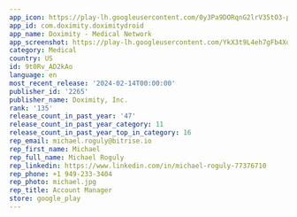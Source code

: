 ```yaml
---
app_icon: https://play-lh.googleusercontent.com/0y3Pa9DORqnG2lrV35tO3-pjnkYuhd2y31aR6tzDKMmJ96NDbHm5vGddNkAxpMkwAImE
app_id: com.doximity.doximitydroid
app_name: Doximity - Medical Network
app_screenshot: https://play-lh.googleusercontent.com/YkX3t9L4eh7gFb4XozrjeT2BQPLgHvC80IDgPrth-1NDbcWT83cHPUtu4ooO4RCDYw
category: Medical
country: US
id: 9t0Rv_AD2kAo
language: en
most_recent_release: '2024-02-14T00:00:00'
publisher_id: '2265'
publisher_name: Doximity, Inc.
rank: '135'
release_count_in_past_year: '47'
release_count_in_past_year_category: 11
release_count_in_past_year_top_in_category: 16
rep_email: michael.roguly@bitrise.io
rep_first_name: Michael
rep_full_name: Michael Roguly
rep_linkedin: https://www.linkedin.com/in/michael-roguly-77376710
rep_phone: +1 949-233-3404
rep_photo: michael.jpg
rep_title: Account Manager
store: google_play
---
```

